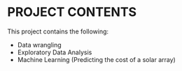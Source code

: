 # PROJECT CONTENTS

This project contains the following:
 - Data wrangling
 - Exploratory Data Analysis
 - Machine Learning (Predicting the cost of a solar array)

